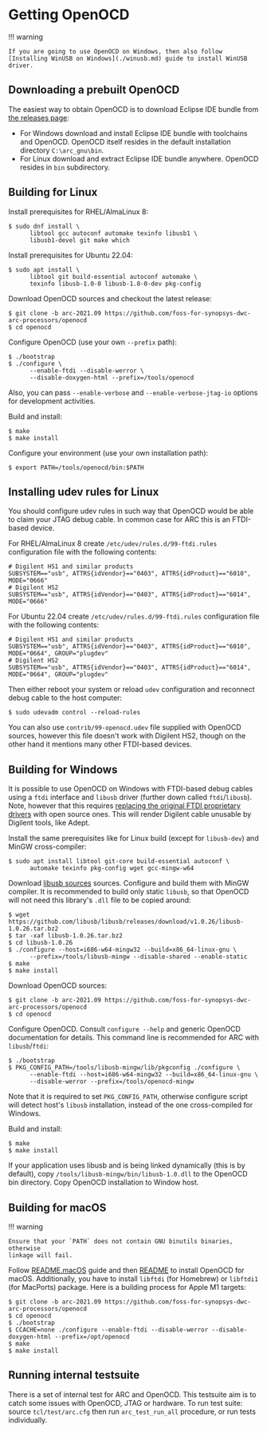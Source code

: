 # Getting OpenOCD

!!! warning

    If you are going to use OpenOCD on Windows, then also follow
    [Installing WinUSB on Windows](./winusb.md) guide to install WinUSB driver.

## Downloading a prebuilt OpenOCD

The easiest way to obtain OpenOCD is to download Eclipse IDE bundle from
[the releases page](https://github.com/foss-for-synopsys-dwc-arc-processors/toolchain/releases):

* For Windows download and install Eclipse IDE bundle with toolchains and OpenOCD.
  OpenOCD itself resides in the default installation directory `C:\arc_gnu\bin`.
* For Linux download and extract Eclipse IDE bundle anywhere. OpenOCD resides in
  `bin` subdirectory.

## Building for Linux

Install prerequisites for RHEL/AlmaLinux 8:

```shell
$ sudo dnf install \
      libtool gcc autoconf automake texinfo libusb1 \
      libusb1-devel git make which
```

Install prerequisites for Ubuntu 22.04:

```shell
$ sudo apt install \
      libtool git build-essential autoconf automake \
      texinfo libusb-1.0-0 libusb-1.0-0-dev pkg-config
```

Download OpenOCD sources and checkout the latest release:

```shell
$ git clone -b arc-2021.09 https://github.com/foss-for-synopsys-dwc-arc-processors/openocd
$ cd openocd
```

Configure OpenOCD (use your own `--prefix` path):

```shell
$ ./bootstrap
$ ./configure \
      --enable-ftdi --disable-werror \
      --disable-doxygen-html --prefix=/tools/openocd
```

Also, you can pass `--enable-verbose` and `--enable-verbose-jtag-io` options for development activities.

Build and install:

```shell
$ make
$ make install
```

Configure your environment (use your own installation path):

```shell
$ export PATH=/tools/openocd/bin:$PATH
```

## Installing udev rules for Linux

You should configure udev rules in such way that OpenOCD would be able
to claim your JTAG debug cable. In common case for ARC this is an FTDI-based
device.

For RHEL/AlmaLinux 8 create `/etc/udev/rules.d/99-ftdi.rules`
configuration file with the following contents:

```text
# Digilent HS1 and similar products
SUBSYSTEM=="usb", ATTRS{idVendor}=="0403", ATTRS{idProduct}=="6010", MODE="0666"
# Digilent HS2
SUBSYSTEM=="usb", ATTRS{idVendor}=="0403", ATTRS{idProduct}=="6014", MODE="0666"
```

For Ubuntu 22.04 create `/etc/udev/rules.d/99-ftdi.rules`
configuration file with the following contents:

```text
# Digilent HS1 and similar products
SUBSYSTEM=="usb", ATTRS{idVendor}=="0403", ATTRS{idProduct}=="6010", MODE="0664", GROUP="plugdev"
# Digilent HS2
SUBSYSTEM=="usb", ATTRS{idVendor}=="0403", ATTRS{idProduct}=="6014", MODE="0664", GROUP="plugdev"
```

Then either reboot your system or reload `udev` configuration and reconnect debug
cable to the host computer:

```shell
$ sudo udevadm control --reload-rules
```

You can also use `contrib/99-openocd.udev` file supplied with OpenOCD sources,
however this file doesn't work with Digilent HS2, though on the other hand it
mentions many other FTDI-based devices.

## Building for Windows

It is possible to use OpenOCD on Windows with FTDI-based debug cables using a
`ftdi` interface and `libusb` driver (further down called `ftdi`/`libusb`). Note,
however that this requires [replacing the original FTDI proprietary drivers](./winusb.md) with
open source ones. This will render Digilent cable unusable by Digilent tools,
like Adept.

Install the same prerequisites like for Linux build (except for `libusb-dev`) and
MinGW cross-compiler:

```shell
$ sudo apt install libtool git-core build-essential autoconf \
      automake texinfo pkg-config wget gcc-mingw-w64
```

Download [libusb sources](http://libusb.info) sources. Configure and build them
with MinGW compiler. It is recommended to build only static `libusb`, so that
OpenOCD will not need this library's `.dll` file to be copied around:

```shell
$ wget https://github.com/libusb/libusb/releases/download/v1.0.26/libusb-1.0.26.tar.bz2
$ tar -xaf libusb-1.0.26.tar.bz2
$ cd libusb-1.0.26
$ ./configure --host=i686-w64-mingw32 --build=x86_64-linux-gnu \
      --prefix=/tools/libusb-mingw --disable-shared --enable-static
$ make
$ make install
```

Download OpenOCD sources:

```shell
$ git clone -b arc-2021.09 https://github.com/foss-for-synopsys-dwc-arc-processors/openocd
$ cd openocd
```

Configure OpenOCD. Consult `configure --help` and generic OpenOCD documentation
for details. This command line is recommended for ARC with `libusb`/`ftdi`:

```shell
$ ./bootstrap
$ PKG_CONFIG_PATH=/tools/libusb-mingw/lib/pkgconfig ./configure \
      --enable-ftdi --host=i686-w64-mingw32 --build=x86_64-linux-gnu \
      --disable-werror --prefix=/tools/openocd-mingw
```

Note that it is required to set `PKG_CONFIG_PATH`, otherwise configure script
will detect host's `libusb` installation, instead of the one cross-compiled for
Windows.

Build and install:

```shell
$ make
$ make install
```

If your application uses libusb and is being linked dynamically (this is by
default), copy `/tools/libusb-mingw/bin/libusb-1.0.dll` to the OpenOCD bin
directory. Copy OpenOCD installation to Window host.

## Building for macOS

!!! warning

    Ensure that your `PATH` does not contain GNU binutils binaries, otherwise
    linkage will fail.

Follow [README.macOS](https://github.com/openocd-org/openocd/blob/master/README.macOS)
guide and then [README](https://github.com/openocd-org/openocd/blob/master/README)
to install OpenOCD for macOS. Additionally, you have to install `libftdi`
(for Homebrew) or `libftdi1` (for MacPorts) package. Here is a building process
for Apple M1 targets:

```shell
$ git clone -b arc-2021.09 https://github.com/foss-for-synopsys-dwc-arc-processors/openocd
$ cd openocd
$ ./bootstrap
$ CCACHE=none ./configure --enable-ftdi --disable-werror --disable-doxygen-html --prefix=/opt/openocd
$ make
$ make install
```

## Running internal testsuite

There is a set of internal test for ARC and OpenOCD. This testsuite aim is to
catch some issues with OpenOCD, JTAG or hardware. To run test suite: source
`tcl/test/arc.cfg` then run `arc_test_run_all` procedure, or run tests
individually.
